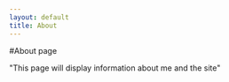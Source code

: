 ```yaml
---
layout: default
title: About
---
```


#About page

"This page will display information about me and the site"
